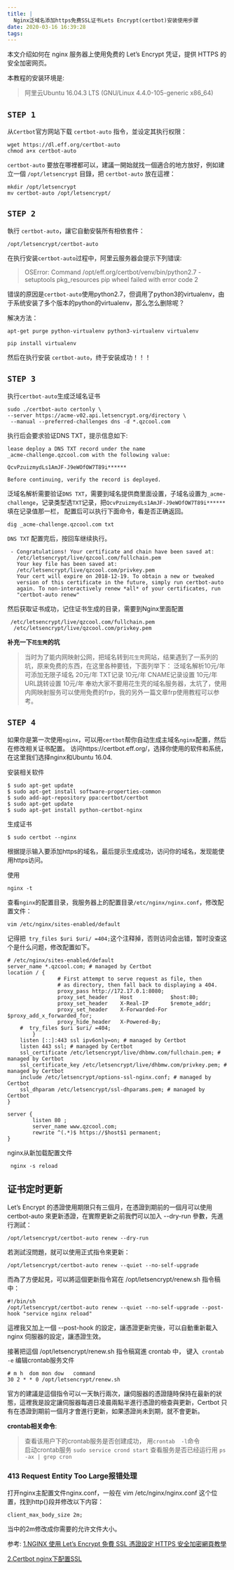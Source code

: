 ```yaml
---
title: |
  Nginx泛域名添加https免费SSL证书Lets Encrypt(certbot)安装使用步骤
date: 2020-03-16 16:39:28
tags:
---
```


本文介绍如何在 nginx 服务器上使用免费的 Let’s Encrypt 凭证，提供 HTTPS 的安全加密网页。

本教程的安装环境是:

> 阿里云Ubuntu 16.04.3 LTS (GNU/Linux 4.4.0-105-generic x86_64)

## `STEP 1`

从`Certbot`官方网站下载 `certbot-auto` 指令，並设定其执行权限：
```
wget https://dl.eff.org/certbot-auto
chmod a+x certbot-auto
```
`certbot-auto` 要放在哪裡都可以，建議一開始就找一個適合的地方放好，例如建立一個 `/opt/letsencrypt` 目錄，把 `certbot-auto` 放在這裡：
```
mkdir /opt/letsencrypt
mv certbot-auto /opt/letsencrypt/
```
## `STEP 2`

執行 `certbot-auto`，讓它自動安裝所有相依套件： 
```
/opt/letsencrypt/certbot-auto
```
在执行安装` certbot-auto `过程中，阿里云服务器会提示下列错误:

> OSError: Command /opt/eff.org/certbot/venv/bin/python2.7 - setuptools pkg_resources pip wheel failed with error code 2  

错误的原因是` certbot-auto `使用python2.7，但调用了python3的virtualenv，由于系统安装了多个版本的python的virtualenv，那么怎么删除呢？

解决方法：
 
```
apt-get purge python-virtualenv python3-virtualenv virtualenv

pip install virtualenv
```
然后在执行安装 ` certbot-auto `，终于安装成功！！！

## `STEP 3`

执行`certbot-auto`生成泛域名证书
```
sudo ./certbot-auto certonly \
--server https://acme-v02.api.letsencrypt.org/directory \
 --manual --preferred-challenges dns -d *.qzcool.com
```
执行后会要求验证DNS TXT，提示信息如下:
```
lease deploy a DNS TXT record under the name
_acme-challenge.qzcool.com with the following value:

QcvPzuizmydLs1AmJF-J9eWOfOW7T89i******

Before continuing, verify the record is deployed.
```
泛域名解析需要验证`DNS TXT`，需要到域名提供商里面设置，子域名设置为`_acme-challenge`，记录类型选`TXT`记录，把`QcvPzuizmydLs1AmJF-J9eWOfOW7T89i******`填在记录值那一栏，
配置后可以执行下面命令，看是否正确返回。
```
dig _acme-challenge.qzcool.com txt
```
`DNS TXT` 配置完后，按回车继续执行。

```
 - Congratulations! Your certificate and chain have been saved at:
   /etc/letsencrypt/live/qzcool.com/fullchain.pem
   Your key file has been saved at:
   /etc/letsencrypt/live/qzcool.com/privkey.pem
   Your cert will expire on 2018-12-19. To obtain a new or tweaked
   version of this certificate in the future, simply run certbot-auto
   again. To non-interactively renew *all* of your certificates, run
   "certbot-auto renew"
```
然后获取证书成功，记住证书生成的目录，需要到Nginx里面配置
```
 /etc/letsencrypt/live/qzcool.com/fullchain.pem
  /etc/letsencrypt/live/qzcool.com/privkey.pem
```

**补充一下`花生壳`的坑**
>当时为了能内网映射公网，把域名转到`花生壳`网站，结果遇到了一系列的坑，原来免费的东西，在这里各种要钱，下面列举下：
泛域名解析10元/年
可添加无限子域名 20元/年
TXT记录 10元/年
CNAME记录设置 10元/年
URL跳转设置 10元/年
奉劝大家不要用花生壳的域名服务器，太坑了，使用内网映射服务可以使用免费的frp，我的另外一篇文章frp使用教程可以参考。

## `STEP 4`

如果你是第一次使用`nginx`，可以用`certbot`帮你自动生成主域名`nginx`配置，然后在修改相关证书配置。
访问https://certbot.eff.org/，选择你使用的软件和系统，在这里我们选择nginx和Ubuntu 16.04.

安装相关软件
 
```
$ sudo apt-get update
$ sudo apt-get install software-properties-common
$ sudo add-apt-repository ppa:certbot/certbot
$ sudo apt-get update
$ sudo apt-get install python-certbot-nginx 
```
生成证书
```
$ sudo certbot --nginx
```
根据提示输入要添加https的域名，最后提示生成成功，访问你的域名，发现能使用https访问。

使用
```
nginx -t
```
查看`nginx`的配置目录，我服务器上的配置目录`/etc/nginx/nginx.conf`，修改配置文件：
``` 
vim /etc/nginx/sites-enabled/default 
```
记得把` try_files $uri $uri/ =404;`这个注释掉，否则访问会出错，暂时没查这个是什么问题，修改配置如下。
```
# /etc/nginx/sites-enabled/default 
server_name *.qzcool.com; # managed by Certbot 
location / {
                # First attempt to serve request as file, then
                # as directory, then fall back to displaying a 404. 
                proxy_pass http://172.17.0.1:8080;
                proxy_set_header    Host            $host:80;
                proxy_set_header    X-Real-IP       $remote_addr;
                proxy_set_header    X-Forwarded-For           $proxy_add_x_forwarded_for;
                proxy_hide_header   X-Powered-By; 
    #  try_files $uri $uri/ =404;
        } 
    listen [::]:443 ssl ipv6only=on; # managed by Certbot
    listen 443 ssl; # managed by Certbot
    ssl_certificate /etc/letsencrypt/live/dhbmw.com/fullchain.pem; # managed by Certbot
    ssl_certificate_key /etc/letsencrypt/live/dhbmw.com/privkey.pem; # managed by Certbot
    include /etc/letsencrypt/options-ssl-nginx.conf; # managed by Certbot
    ssl_dhparam /etc/letsencrypt/ssl-dhparams.pem; # managed by Certbot 
}

server {
        listen 80 ;
        server_name www.qzcool.com;
        rewrite ^(.*)$ https://$host$1 permanent;
}
```

nginx从新加载配置文件
```
 nginx -s reload 
```

## 证书定时更新
Let’s Encrypt 的憑證使用期限只有三個月，在憑證到期前的一個月可以使用 certbot-auto 來更新憑證，在實際更新之前我們可以加入 --dry-run 參數，先進行測試：
```
/opt/letsencrypt/certbot-auto renew --dry-run
```
若測試沒問題，就可以使用正式指令來更新：
```
/opt/letsencrypt/certbot-auto renew --quiet --no-self-upgrade
```
而為了方便起見，可以將這個更新指令寫在 /opt/letsencrypt/renew.sh 指令稿中：
```
#!/bin/sh
/opt/letsencrypt/certbot-auto renew --quiet --no-self-upgrade --post-hook "service nginx reload"
```
這裡我又加上一個 --post-hook 的設定，讓憑證更新完後，可以自動重新載入 nginx 伺服器的設定，讓憑證生效。

接著把這個 /opt/letsencrypt/renew.sh 指令稿寫進 crontab 中，
键入` crontab  -e` 编辑crontab服务文件

```
# m h  dom mon dow   command
30 2 * * 0 /opt/letsencrypt/renew.sh
```
官方的建議是這個指令可以一天執行兩次，讓伺服器的憑證隨時保持在最新的狀態，這裡我是設定讓伺服器每週日凌晨兩點半進行憑證的檢查與更新，Certbot 只有在憑證到期前一個月才會進行更新，如果憑證尚未到期，就不會更新。

**crontab相关命令**: 
>查看该用户下的crontab服务是否创建成功， 用` crontab  -l `命令   
启动crontab服务 `sudo service crond start` 
查看服务是否已经运行用 `ps -ax | grep cron `


### 413 Request Entity Too Large报错处理
打开nginx主配置文件nginx.conf，一般在
vim /etc/nginx/nginx.conf
这个位置，找到http{}段并修改以下内容：
```
client_max_body_size 2m;
```
当中的2m修改成你需要的允许文件大小。

参考:
[1.NGINX 使用 Let’s Encrypt 免費 SSL 憑證設定 HTTPS 安全加密網頁教學](https://blog.gtwang.org/linux/secure-nginx-with-lets-encrypt-ssl-certificate-on-ubuntu-and-debian/ "NGINX 使用 Let’s Encrypt 免費 SSL 憑證設定 HTTPS 安全加密網頁教學") 

[2.Certbot nginx下配置SSL](https://certbot.eff.org/lets-encrypt/ubuntuxenial-nginx)